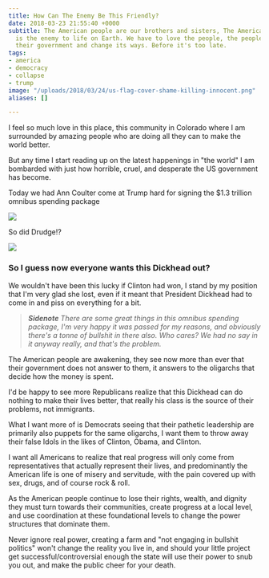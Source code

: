 ```yaml
---
title: How Can The Enemy Be This Friendly?
date: 2018-03-23 21:55:40 +0000
subtitle: The American people are our brothers and sisters, The American Government
  is the enemy to life on Earth. We have to love the people, the people have to reclaim
  their government and change its ways. Before it's too late.
tags:
- america
- democracy
- collapse
- trump
image: "/uploads/2018/03/24/us-flag-cover-shame-killing-innocent.png"
aliases: []

---
```

I feel so much love in this place, this community in Colorado where I am surrounded by amazing people who are doing all they can to make the world better.

But any time I start reading up on the latest happenings in "the world" I am bombarded with just how horrible, cruel, and desperate the US government has become.

Today we had Ann Coulter come at Trump hard for signing the $1.3 trillion omnibus spending package

![](/uploads/2018/03/24/twitter-coulter-trump-impeach.png)

So did Drudge!?

![](/uploads/2018/03/24/drudge-trump-fake-veto.png)

### **So I guess now everyone wants this Dickhead out?**

We wouldn't have been this lucky if Clinton had won, I stand by my position that I'm very glad she lost, even if it meant that President Dickhead had to come in and piss on everything for a bit.

> **_Sidenote_** _There are some great things in this omnibus spending package, I'm very happy it was passed for my reasons, and obviously there's a tonne of bullshit in there also. Who cares? We had no say in it anyway really, and that's the problem._

The American people are awakening, they see now more than ever that their government does not answer to them, it answers to the oligarchs that decide how the money is spent.

I'd be happy to see more Republicans realize that this Dickhead can do nothing to make their lives better, that really his class is the source of their problems, not immigrants.

What I want more of is Democrats seeing that their pathetic leadership are primarily also puppets for the same oligarchs, I want them to throw away their false Idols in the likes of Clinton, Obama, and Clinton.

I want all Americans to realize that real progress will only come from representatives that actually represent their lives, and predominantly the American life is one of misery and servitude, with the pain covered up with sex, drugs, and of course rock & roll.

As the American people continue to lose their rights, wealth, and dignity they must turn towards their communities, create progress at a local level, and use coordination at these foundational levels to change the power structures that dominate them.

Never ignore real power, creating a farm and "not engaging in bullshit politics" won't change the reality you live in, and should your little project get successful/controversial enough the state will use their power to snub you out, and make the public cheer for your death.
